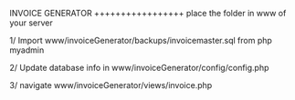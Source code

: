 INVOICE GENERATOR
+++++++++++++++++
place the folder in www of your server


1/ Import www/invoiceGenerator/backups/invoicemaster.sql from php myadmin


2/ Update database info in www/invoiceGenerator/config/config.php



3/ navigate www/invoiceGenerator/views/invoice.php




